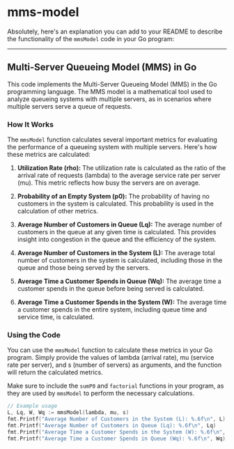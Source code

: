 # mms-model
Absolutely, here's an explanation you can add to your README to describe the functionality of the `mmsModel` code in your Go program:

---

## Multi-Server Queueing Model (MMS) in Go

This code implements the Multi-Server Queueing Model (MMS) in the Go programming language. The MMS model is a mathematical tool used to analyze queueing systems with multiple servers, as in scenarios where multiple servers serve a queue of requests.

### How It Works

The `mmsModel` function calculates several important metrics for evaluating the performance of a queueing system with multiple servers. Here's how these metrics are calculated:

1. **Utilization Rate (rho):**
   The utilization rate is calculated as the ratio of the arrival rate of requests (lambda) to the average service rate per server (mu). This metric reflects how busy the servers are on average.

2. **Probability of an Empty System (p0):**
   The probability of having no customers in the system is calculated. This probability is used in the calculation of other metrics.

3. **Average Number of Customers in Queue (Lq):**
   The average number of customers in the queue at any given time is calculated. This provides insight into congestion in the queue and the efficiency of the system.

4. **Average Number of Customers in the System (L):**
   The average total number of customers in the system is calculated, including those in the queue and those being served by the servers.

5. **Average Time a Customer Spends in Queue (Wq):**
   The average time a customer spends in the queue before being served is calculated.

6. **Average Time a Customer Spends in the System (W):**
   The average time a customer spends in the entire system, including queue time and service time, is calculated.

### Using the Code

You can use the `mmsModel` function to calculate these metrics in your Go program. Simply provide the values of lambda (arrival rate), mu (service rate per server), and s (number of servers) as arguments, and the function will return the calculated metrics.

Make sure to include the `sumP0` and `factorial` functions in your program, as they are used by `mmsModel` to perform the necessary calculations.

```go
// Example usage
L, Lq, W, Wq := mmsModel(lambda, mu, s)
fmt.Printf("Average Number of Customers in the System (L): %.6f\n", L)
fmt.Printf("Average Number of Customers in Queue (Lq): %.6f\n", Lq)
fmt.Printf("Average Time a Customer Spends in the System (W): %.6f\n", W)
fmt.Printf("Average Time a Customer Spends in Queue (Wq): %.6f\n", Wq)
```


